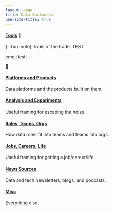 ```yaml
---
layout: page
title: Data Bookmarks
use-site-title: true
---
```


#### [**Tools**](https://pdtenpas.github.io/pages/bookmarks/tools/) :wrench:

{: .box-note} Tools of the trade. TEST

emoji test:

:wrench:

#### [**Platforms and Products**](https://pdtenpas.github.io/pages/bookmarks/platforms_products/)
Data platforms and the products built on them.

#### [**Analysis and Experiments**](https://pdtenpas.github.io/pages/bookmarks/analysis_experiments/)
Useful framing for escaping the noise.

#### [**Roles, Teams, Orgs**](https://pdtenpas.github.io/pages/bookmarks/roles_teams_orgs/)
How data roles fit into teams and teams into orgs.

#### [**Jobs, Careers, Life**](https://pdtenpas.github.io/pages/bookmarks/jobs_careers_life/)
Useful framing for getting a job/career/life.

#### [**News Sources**](https://pdtenpas.github.io/pages/bookmarks/sources/)
Data and tech newsletters, blogs, and podcasts.

#### [**Misc**](https://pdtenpas.github.io/pages/bookmarks/misc/)
Everything else.
